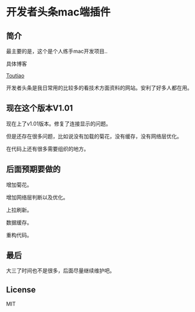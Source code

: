 # 开发者头条mac端插件

## 简介

最主要的是，这个是个人练手mac开发项目..

具体博客

[Toutiao](https://github.com/judi0713/TouTiao/blob/master/toutiao.png)

开发者头条是我日常用的比较多的看技术方面资料的网站。安利了好多人都在用。

## 现在这个版本V1.01

现在上了v1.01版本。修复了连接显示的问题。

但是还存在很多问题，比如说没有加载的菊花，没有缓存，没有网络层优化。

在代码上还有很多需要组织的地方。

## 后面预期要做的

增加菊花。

增加网络层判断以及优化。

上拉刷新。

数据缓存。

重构代码。

## 最后

大三了时间也不是很多，后面尽量继续维护吧。

## License

MIT
